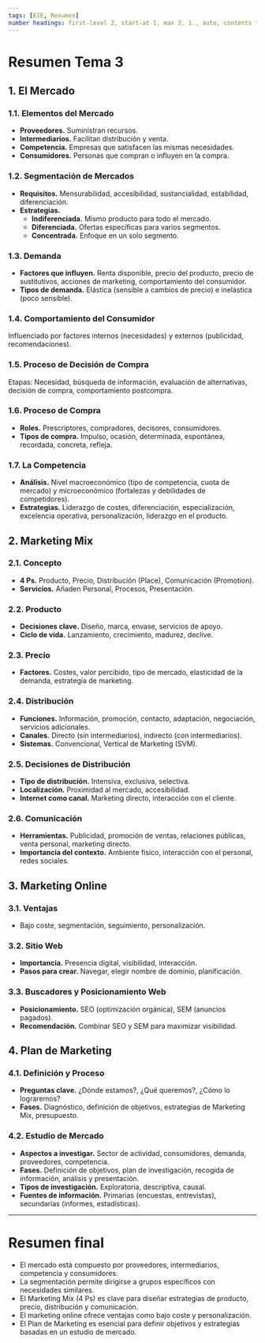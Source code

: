 ```yaml
---
tags: [EIE, Resumen]
number headings: first-level 2, start-at 1, max 3, 1., auto, contents ^toc, skip ^skipped
---
```


# Resumen Tema 3

## 1. El Mercado
### 1.1. **Elementos del Mercado**
- **Proveedores.** Suministran recursos.
- **Intermediarios.** Facilitan distribución y venta.
- **Competencia.** Empresas que satisfacen las mismas necesidades.
- **Consumidores.** Personas que compran o influyen en la compra.

### 1.2. **Segmentación de Mercados**
  - **Requisitos.** Mensurabilidad, accesibilidad, sustancialidad, estabilidad, diferenciación.
  - **Estrategias.**
	- **Indiferenciada.** Mismo producto para todo el mercado.
	- **Diferenciada.** Ofertas específicas para varios segmentos.
	- **Concentrada.** Enfoque en un solo segmento.

### 1.3. **Demanda**
  - **Factores que influyen.** Renta disponible, precio del producto, precio de sustitutivos, acciones de marketing, comportamiento del consumidor.
  - **Tipos de demanda.** Elástica (sensible a cambios de precio) e inelástica (poco sensible).

### 1.4. **Comportamiento del Consumidor**

Influenciado por factores internos (necesidades) y externos (publicidad, recomendaciones).

### 1.5. **Proceso de Decisión de Compra**

Etapas: Necesidad, búsqueda de información, evaluación de alternativas, decisión de compra, comportamiento postcompra.

### 1.6. **Proceso de Compra**
  - **Roles.** Prescriptores, compradores, decisores, consumidores.
  - **Tipos de compra.** Impulso, ocasión, determinada, espontánea, recordada, concreta, refleja.

### 1.7. **La Competencia**
  - **Análisis.** Nivel macroeconómico (tipo de competencia, cuota de mercado) y microeconómico (fortalezas y debilidades de competidores).
  - **Estrategias.** Liderazgo de costes, diferenciación, especialización, excelencia operativa, personalización, liderazgo en el producto.

## 2. Marketing Mix
### 2.1. **Concepto**
  - **4 Ps.** Producto, Precio, Distribución (Place), Comunicación (Promotion).
  - **Servicios.** Añaden Personal, Procesos, Presentación.

### 2.2. **Producto**
  - **Decisiones clave.** Diseño, marca, envase, servicios de apoyo.
  - **Ciclo de vida.** Lanzamiento, crecimiento, madurez, declive.

### 2.3. **Precio**
  - **Factores.** Costes, valor percibido, tipo de mercado, elasticidad de la demanda, estrategia de marketing.

### 2.4. **Distribución**
  - **Funciones.** Información, promoción, contacto, adaptación, negociación, servicios adicionales.
  - **Canales.** Directo (sin intermediarios), indirecto (con intermediarios).
  - **Sistemas.** Convencional, Vertical de Marketing (SVM).

### 2.5. **Decisiones de Distribución**
  - **Tipo de distribución.** Intensiva, exclusiva, selectiva.
  - **Localización.** Proximidad al mercado, accesibilidad.
  - **Internet como canal.** Marketing directo, interacción con el cliente.

### 2.6. **Comunicación**
  - **Herramientas.** Publicidad, promoción de ventas, relaciones públicas, venta personal, marketing directo.
  - **Importancia del contexto.** Ambiente físico, interacción con el personal, redes sociales.

## 3. Marketing Online
### 3.1. **Ventajas**
  - Bajo coste, segmentación, seguimiento, personalización.

### 3.2. **Sitio Web**
  - **Importancia.** Presencia digital, visibilidad, interacción.
  - **Pasos para crear.** Navegar, elegir nombre de dominio, planificación.

### 3.3. **Buscadores y Posicionamiento Web**
  - **Posicionamiento.** SEO (optimización orgánica), SEM (anuncios pagados).
  - **Recomendación.** Combinar SEO y SEM para maximizar visibilidad.

## 4. Plan de Marketing
### 4.1. **Definición y Proceso**
  - **Preguntas clave.** ¿Dónde estamos?, ¿Qué queremos?, ¿Cómo lo lograremos?
  - **Fases.** Diagnóstico, definición de objetivos, estrategias de Marketing Mix, presupuesto.

### 4.2. **Estudio de Mercado**
  - **Aspectos a investigar.** Sector de actividad, consumidores, demanda, proveedores, competencia.
  - **Fases.** Definición de objetivos, plan de investigación, recogida de información, análisis y presentación.
  - **Tipos de investigación.** Exploratoria, descriptiva, causal.
  - **Fuentes de información.** Primarias (encuestas, entrevistas), secundarias (informes, estadísticas).

---

# Resumen final
- El mercado está compuesto por proveedores, intermediarios, competencia y consumidores.
- La segmentación permite dirigirse a grupos específicos con necesidades similares.
- El Marketing Mix (4 Ps) es clave para diseñar estrategias de producto, precio, distribución y comunicación.
- El marketing online ofrece ventajas como bajo coste y personalización.
- El Plan de Marketing es esencial para definir objetivos y estrategias basadas en un estudio de mercado.
